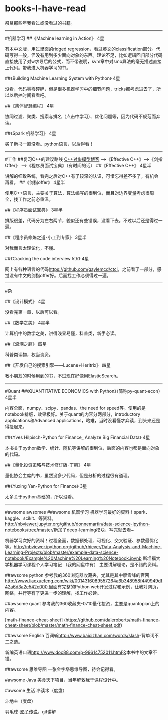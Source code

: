 # books-I-have-read
祭奠那些年我看过或没看过的书籍。
***
#机器学习
##《Machine learning in Action》
4星 

有本中文版，用过里面的ridged regression，看过英文的classification部分。代码写得一般，但没有用到多少面向对象的东西。理论不足，比如逻辑回归部分代码直接使用了对w求导后的公式，而不带说明，svm章中对smo算法的毫无描述直接上代码。带我进入机器学习的书。

##《Building Machine Learning System with Python》
4星 

没看，代码零零碎碎，但是很多机器学习中的细节问题，tricks都考虑进去了，所以以后抽时间看看吧。

##《集体智慧编程》
4星 

协同过滤、聚类、搜索与排名（点击中学习）、优化问题等，因为代码不规范而弃读。

##《Spark 机器学习》
4星 

买了新书一直没看。python语言，以后得看！
***
#工作
##复习C++的建议路线
[C++对象模型博客](http://www.cnblogs.com/skynet/p/3343726.html) -->《Effective C++》-->《剑指Offer》 -->《程序员面试宝典》（有时间的话）
##《Effective C++》
4星半

讲解的细致系统，看完之后对C++有了较深的认识，可惜忘得差不多了，有机会再看。
##《剑指offer》
4星半 

使用C++语言，主要关于算法，算法编写的很到位，而且对边界变量考虑很周全，找工作之前必重温。

##《程序员面试宝典》
3星半 

排版很差，代码分为左右两节，貌似还有些错误，没看下去。不过以后还是得过一遍。

##《程序员修炼之道-小工到专家》
3星半 

对我而言太理论化，不懂。

##《Cracking the code interview 5th》
4星 

网上有各种语言的代码<https://github.com/gaylemcd/ctci>，之前看了一部分，感觉没有中文的剑指offer好。后面找工作必须得过一遍。
***
#杂

##《设计模式》
4星 

没看完第一章，以后可以看。

##《数学之美》
4星半 

计算机中的数学之美，讲得浅显易懂，科普类，新手必读。

##《浪潮之巅》
四星 

科普类读物，权当谈资。

##《开发自己的搜索引擎——Lucene+Heritrix》
四星 

教小朋友的时候用到的书，不过现在好像用ElasticSearch。
***
#Quant
##《QUANTITATIVE ECONOMICS with Python》（简称py-quant-econ）
4星半 

内容全面，numpy、scipy、pandas、the need for speed等。使用的是notebook排版，效果极好。关于quant的内容分两部分，introductory applications和Advanced applications，略难，当时没看懂才弃读，到头来还是得捡起来。

##《Yves Hilpisch-Python for Finance_ Analyze Big Financial Data》
4星 

本书关于python数学、统计、随机等讲解的很到位，后面的内容也都是面向对象的代码。

##《量化投资策略与技术修订版-丁鹏》
4星 

量化协会主席的书，虽然没多少代码，但是分析的过程很有道理。

##《Yuxing Yan-Python for Finance》
3星 

太多关于python基础的，所以没看。
***
#awsome awsomes
##awsome 机器学习
机器学习最好的资料！spark、kaggle、scikit、等资料。<http://nbviewer.jupyter.org/github/donnemartin/data-science-ipython-notebooks/tree/master/>新加了deep-learning模块，写完就去看~ 

机器学习次好的资料！过程全面，数据预处理、可视化、交叉验证、参数最优化等。<http://nbviewer.ipython.org/github/rhiever/Data-Analysis-and-Machine-Learning-Projects/blob/master/example-data-science-notebook/Example%20Machine%20Learning%20Notebook.ipynb>
斯坦福大学机器学习课程个人学习笔记 （我的网盘中有） 主要讲解理论，是不错的资料。

##awsome python
参考我的360浏览器收藏夹，尤其是其中廖雪峰的官网<http://www.liaoxuefeng.com/wiki/0014316089557264a6b348958f449949df42a6d3a2e542c000>,里面有完整的Python web开发过程和示例，让我对网页，网络，并行等有了更进一步的理解，找工作必读。

##awsome quant
参考我的360收藏夹-0710量化投资，主要是quantopian上的内容。 

[math-finance-cheat-sheet] (https://github.com/daleroberts/math-finance-cheat-sheet/blob/master/math-finance-cheat-sheet.pdf)

##awsome English
百词斩<http://www.baicizhan.com/words/slash>-背单词不二之选。 

新编英语口语<http://www.doc88.com/p-99614752011.html>这本书中的文章不错。

##awsome 思维导图
一张金字塔思维导图，待会记得看。

#awsome Java
美食天下项目，当年解救我于课程设计中。

#awsome 生活
冷读术（度盘） 

斗地主（度盘） 

羽毛球-[影子传说](http://www.ssstjy.com/yumaoqiu/yumaoqiu.htm)，gif讲解
